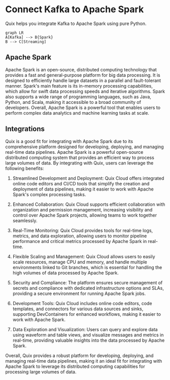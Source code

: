 # Connect Kafka to Apache Spark

Quix helps you integrate Kafka to Apache Spark using pure Python.

```mermaid
graph LR
A[Kafka] --> B{Spark}
B --> C[Streaming]
```

## Apache Spark

Apache Spark is an open-source, distributed computing technology that provides a fast and general-purpose platform for big data processing. It is designed to efficiently handle large datasets in a parallel and fault-tolerant manner. Spark's main feature is its in-memory processing capabilities, which allow for swift data processing speeds and iterative algorithms. Spark also supports a wide range of programming languages, such as Java, Python, and Scala, making it accessible to a broad community of developers. Overall, Apache Spark is a powerful tool that enables users to perform complex data analytics and machine learning tasks at scale.

## Integrations

Quix is a good fit for integrating with Apache Spark due to its comprehensive platform designed for developing, deploying, and managing real-time data pipelines. Apache Spark is a powerful open-source distributed computing system that provides an efficient way to process large volumes of data. By integrating with Quix, users can leverage the following benefits:

1. Streamlined Development and Deployment: Quix Cloud offers integrated online code editors and CI/CD tools that simplify the creation and deployment of data pipelines, making it easier to work with Apache Spark's complex processing tasks.

2. Enhanced Collaboration: Quix Cloud supports efficient collaboration with organization and permission management, increasing visibility and control over Apache Spark projects, allowing teams to work together seamlessly.

3. Real-Time Monitoring: Quix Cloud provides tools for real-time logs, metrics, and data exploration, allowing users to monitor pipeline performance and critical metrics processed by Apache Spark in real-time.

4. Flexible Scaling and Management: Quix Cloud allows users to easily scale resources, manage CPU and memory, and handle multiple environments linked to Git branches, which is essential for handling the high volumes of data processed by Apache Spark.

5. Security and Compliance: The platform ensures secure management of secrets and compliance with dedicated infrastructure options and SLAs, providing a secure environment for running Apache Spark jobs.

6. Development Tools: Quix Cloud includes online code editors, code templates, and connectors for various data sources and sinks, supporting DevContainers for enhanced workflows, making it easier to work with Apache Spark.

7. Data Exploration and Visualization: Users can query and explore data using waveform and table views, and visualize messages and metrics in real-time, providing valuable insights into the data processed by Apache Spark.

Overall, Quix provides a robust platform for developing, deploying, and managing real-time data pipelines, making it an ideal fit for integrating with Apache Spark to leverage its distributed computing capabilities for processing large volumes of data.


